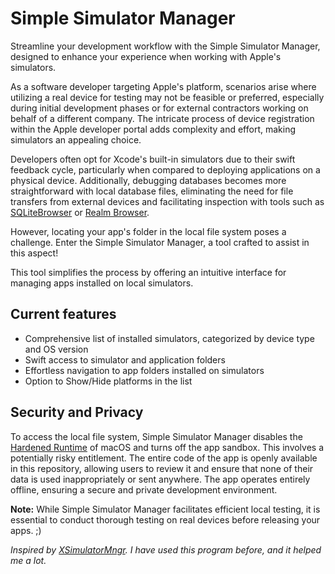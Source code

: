 # Simple Simulator Manager

Streamline your development workflow with the Simple Simulator Manager, designed to enhance your experience when working with Apple's simulators.

As a software developer targeting Apple's platform, scenarios arise where utilizing a real device for testing may not be feasible or preferred, especially during initial development phases or for external contractors working on behalf of a different company. The intricate process of device registration within the Apple developer portal adds complexity and effort, making simulators an appealing choice.

Developers often opt for Xcode's built-in simulators due to their swift feedback cycle, particularly when compared to deploying applications on a physical device. Additionally, debugging databases becomes more straightforward with local database files, eliminating the need for file transfers from external devices and facilitating inspection with tools such as [SQLiteBrowser](https://sqlitebrowser.org/) or [Realm Browser](https://apps.apple.com/de/app/realm-browser/id1007457278?mt=12).

However, locating your app's folder in the local file system poses a challenge. Enter the Simple Simulator Manager, a tool crafted to assist in this aspect!

This tool simplifies the process by offering an intuitive interface for managing apps installed on local simulators. 

## Current features
- Comprehensive list of installed simulators, categorized by device type and OS version
- Swift access to simulator and application folders
- Effortless navigation to app folders installed on simulators
- Option to Show/Hide platforms in the list

## Security and Privacy
To access the local file system, Simple Simulator Manager disables the [Hardened Runtime](https://developer.apple.com/documentation/security/hardened_runtime) of macOS and turns off the app sandbox. This involves a potentially risky entitlement. The entire code of the app is openly available in this repository, allowing users to review it and ensure that none of their data is used inappropriately or sent anywhere. The app operates entirely offline, ensuring a secure and private development environment.


**Note:** While Simple Simulator Manager facilitates efficient local testing, it is essential to conduct thorough testing on real devices before releasing your apps. ;)

*Inspired by [XSimulatorMngr](https://github.com/wcb133/XSimulatorMngr). I have used this program before, and it helped me a lot.*

